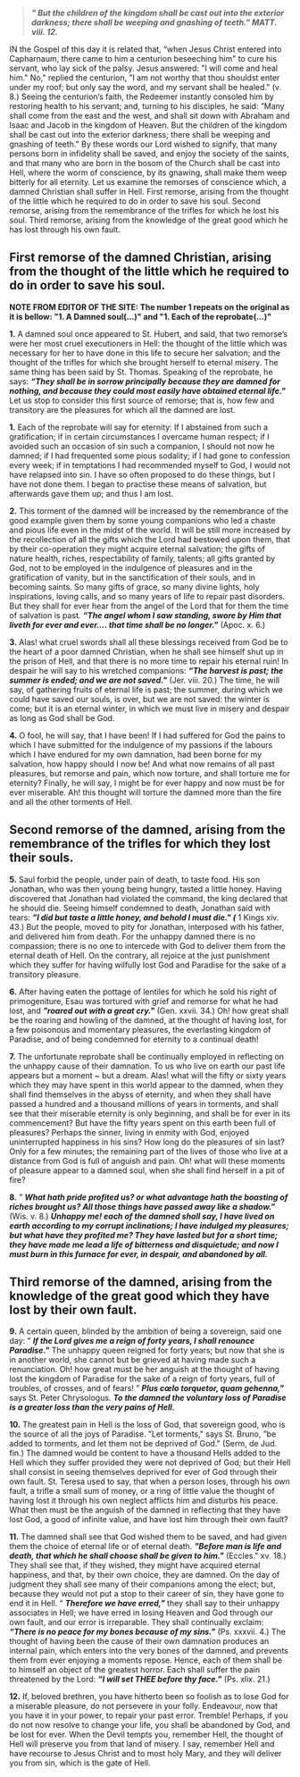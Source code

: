 
> **_" But the children of the kingdom shall be cast out into the exterior darkness; there shall be weeping and gnashing of teeth." MATT. viii. 12._**

IN the Gospel of this day it is related that, “when Jesus Christ entered into Capharnaum, there came to him a centurion beseeching him" to cure his servant, who lay sick of the palsy. Jesus answered: "I will come and heal him." No," replied the centurion, ”I am not worthy that thou shouldst enter under my roof; but only say the word, and my servant shall be healed." (v. 8.) Seeing the centurion’s faith, the Redeemer instantly consoled him by restoring health to his servant; and, turning to his disciples, he said: ”Many shall come from the east and the west, and shall sit down with Abraham and Isaac and Jacob in the kingdom of Heaven. But the children of the kingdom shall be cast out into the exterior darkness; there shall be weeping and gnashing of teeth." By these words our Lord wished to signify, that many persons born in infidelity shall be saved, and enjoy the society of the saints, and that many who are born in the bosom of the Church shall be cast into Hell, where the worm of conscience, by its gnawing, shall make them weep bitterly for all eternity. Let us examine the remorses of conscience which, a damned Christian shall suffer in Hell. First remorse, arising from the thought of the little which he required to do in order to save his soul. Second remorse, arising from the remembrance of the trifles for which he lost his soul. Third remorse, arising from the knowledge of the great good which he has lost through his own fault.

## First remorse of the damned Christian, arising from the thought of the little which he required to do in order to save his soul. 

**NOTE FROM EDITOR OF THE SITE: The number 1 repeats on the original as it is bellow: "1. A Damned soul(...)" and "1. Each of the reprobate(...)"**

**1.** A damned soul once appeared to St. Hubert, and said, that two remorse’s were her most cruel executioners in Hell: the thought of the little which was necessary for her to have done in this life to secure her salvation; and the thought of the trifles for which she brought herself to eternal misery. The same thing has been said by St. Thomas. Speaking of the reprobate, he says: **_“They shall be in sorrow principally because they are damned for nothing, and because they could most easily have obtained eternal life."_** Let us stop to consider this first source of remorse; that is, how few and transitory are the pleasures for which all the damned are lost.

**1.** Each of the reprobate will say for eternity: If I abstained from such a gratification; if in certain circumstances I overcame human respect; if I avoided such an occasion of sin such a companion, I should not now he damned; if I had frequented some pious sodality; if I had gone to confession every week; if in temptations I had recommended myself to God, I would not have relapsed into sin. I have so often proposed to do these things, but I have not done them. I began to practise these means of salvation, but afterwards gave them up; and thus I am lost.

**2.** This torment of the damned will be increased by the remembrance of the good example given them by some young companions who led a chaste and pious life even in the midst of the world. It will be still more increased by the recollection of all the gifts which the Lord had bestowed upon them, that by their co-operation they might acquire eternal salvation; the gifts of nature health, riches, respectability of family, talents; all gifts granted by God, not to be employed in the indulgence of pleasures and in the gratification of vanity, but in the sanctification of their souls, and in becoming saints. So many gifts of grace, so many divine lights, holy inspirations, loving calls, and so many years of life to repair past disorders. But they shall for ever hear from the angel of the Lord that for them the time of salvation is past. **_“The angel whom I saw standing, swore by Him that liveth for ever and ever.... that time shall be no longer."_** (Apoc. x. 6.)

**3.** Alas! what cruel swords shall all these blessings received from God be to the heart of a poor damned Christian, when he shall see himself shut up in the prison of Hell, and that there is no more time to repair his eternal ruin! In despair he will say to his wretched companions: **_“The harvest is past; the summer is ended; and we are not saved."_** (Jer. viii. 20.) The time, he will say, of gathering fruits of eternal life is past; the summer, during which we could have saved our souls, is over, but we are not saved: the winter is come; but it is an eternal winter, in which we must live in misery and despair as long as God shall be God.

**4.** O fool, he will say, that I have been! If I had suffered for God the pains to which I have submitted for the indulgence of my passions if the labours which I have endured for my own damnation, had been borne for my salvation, how happy should I now be! And what now remains of all past pleasures, but remorse and pain, which now torture, and shall torture me for eternity? Finally, he will say, I might be for ever happy and now must be for ever miserable. Ah! this thought will torture the damned more than the fire and all the other torments of Hell.

## Second remorse of the damned, arising from the remembrance of the trifles for which they lost their souls.

**5.** Saul forbid the people, under pain of death, to taste food. His son Jonathan, who was then young being hungry, tasted a little honey. Having discovered that Jonathan had violated the command, the king declared that he should die. Seeing himself condemned to death, Jonathan said with tears: **_”I did but taste a little honey, and behold I must die." (_** 1 Kings xiv. 43.) But the people, moved to pity for Jonathan, interposed with his father, and delivered him from death. For the unhappy damned there is no compassion; there is no one to intercede with God to deliver them from the eternal death of Hell. On the contrary, all rejoice at the just punishment which they suffer for having wilfully lost God and Paradise for the sake of a transitory pleasure.

**6.** After having eaten the pottage of lentiles for which he sold his right of primogeniture, Esau was tortured with grief and remorse for what he had lost, and **_"roared out with a great cry."_** (Gen. xxvii. 34.) Oh! how great shall be the roaring and howling of the damned, at the thought of having lost, for a few poisonous and momentary pleasures, the everlasting kingdom of Paradise, and of being condemned for eternity to a continual death!

**7.** The unfortunate reprobate shall be continually employed in reflecting on the unhappy cause of their damnation. To us who live on earth our past life appears but a moment ~ but a dream. Alas! what will the fifty or sixty years which they may have spent in this world appear to the damned, when they shall find themselves in the abyss of eternity, and when they shall have passed a hundred and a thousand millions of years in torments, and shall see that their miserable eternity is only beginning, and shall be for ever in its commencement? But have the fifty years spent on this earth been full of pleasures? Perhaps the sinner, living in enmity with God, enjoyed uninterrupted happiness in his sins? How long do the pleasures of sin last? Only for a few minutes; the remaining part of the lives of those who live at a distance from God is full of anguish and pain. Oh! what will these moments of pleasure appear to a damned soul, when she shall find herself in a pit of fire?

**8.** ” **_What hath pride profited us? or what advantage hath the boasting of riches brought us? All those things have passed away like a shadow."_** (Wis. v. 8.) **_Unhappy me! each of the damned shall say, I have lived on earth according to my corrupt inclinations; I have indulged my pleasures; but what have they profited me? They have lasted but for a short time; they have made me lead a life of bitterness and disquietude; and now I must burn in this furnace for ever, in despair, and abandoned by all._** 

## Third remorse of the damned, arising from the knowledge of the great good which they have lost by their own fault.

**9.** A certain queen, blinded by the ambition of being a sovereign, said one day: ” **_If the Lord gives me a reign of forty years, I shall renounce Paradise."_** The unhappy queen reigned for forty years; but now that she is in another world, she cannot but be grieved at having made such a renunciation. Oh! how great must be her anguish at the thought of having lost the kingdom of Paradise for the sake of a reign of forty years, full of troubles, of crosses, and of fears! ” **_Plus cœlo torquetor, quam gehenna,"_** says St. Peter Chrysologus. **_To the damned the voluntary loss of Paradise is a greater loss than the very pains of Hell._**

**10.** The greatest pain in Hell is the loss of God, that sovereign good, who is the source of all the joys of Paradise. ”Let torments," says St. Bruno, ”be added to torments, and let them not be deprived of God." (Serm, de Jud. fin.) The damned would be content to have a thousand Hells added to the Hell which they suffer provided they were not deprived of God; but their Hell shall consist in seeing themselves deprived for ever of God through their own fault. St. Teresa used to say, that when a person loses, through his own fault, a trifle a small sum of money, or a ring of little value the thought of having lost it through his own neglect afflicts him and disturbs his peace. What then must be the anguish of the damned in reflecting that they have lost God, a good of infinite value, and have lost him through their own fault?  

**11.** The damned shall see that God wished them to be saved, and had given them the choice of eternal life or of eternal death. **_"Before man is life and death, that which he shall choose shall be given to him."_** (Eccles." xv. 18.) They shall see that, if they wished, they might have acquired eternal happiness, and that, by their own choice, they are damned. On the day of judgment they shall see many of their companions among the elect; but, because they would not put a stop to their career of sin, they have gone to end it in Hell. “ **_Therefore we have erred,"_** they shall say to their unhappy associates in Hell; we have erred in losing Heaven and God through our own fault, and our error is irreparable. They shall continually exclaim: **_“There is no peace for my bones because of my sins."_** (Ps. xxxvii. 4.) The thought of having been the cause of their own damnation produces an internal pain, which enters into the very bones of the damned, and prevents them from ever enjoying a moments repose. Hence, each of them shall be to himself an object of the greatest horror. Each shall suffer the pain threatened by the Lord: **_“I will set THEE before thy face."_** (Ps. xlix. 21.)

**12.** If, beloved brethren, you have hitherto been so foolish as to lose God for a miserable pleasure, do not persevere in your folly. Endeavour, now that you have it in your power, to repair your past error. Tremble! Perhaps, if you do not now resolve to change your life, you shall be abandoned by God, and be lost for ever. When the Devil tempts you, remember Hell, the thought of Hell will preserve you from that land of misery. I say, remember Hell and have recourse to Jesus Christ and to most holy Mary, and they will deliver you from sin, which is the gate of Hell.

